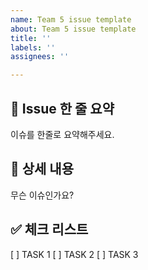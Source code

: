```yaml
---
name: Team 5 issue template
about: Team 5 issue template
title: ''
labels: ''
assignees: ''

---
```


## 📌 Issue 한 줄 요약
이슈를 한줄로 요약해주세요.

## 🤷 상세 내용
무슨 이슈인가요?

## ✅ 체크 리스트
 [ ] TASK 1
 [ ] TASK 2
 [ ] TASK 3
